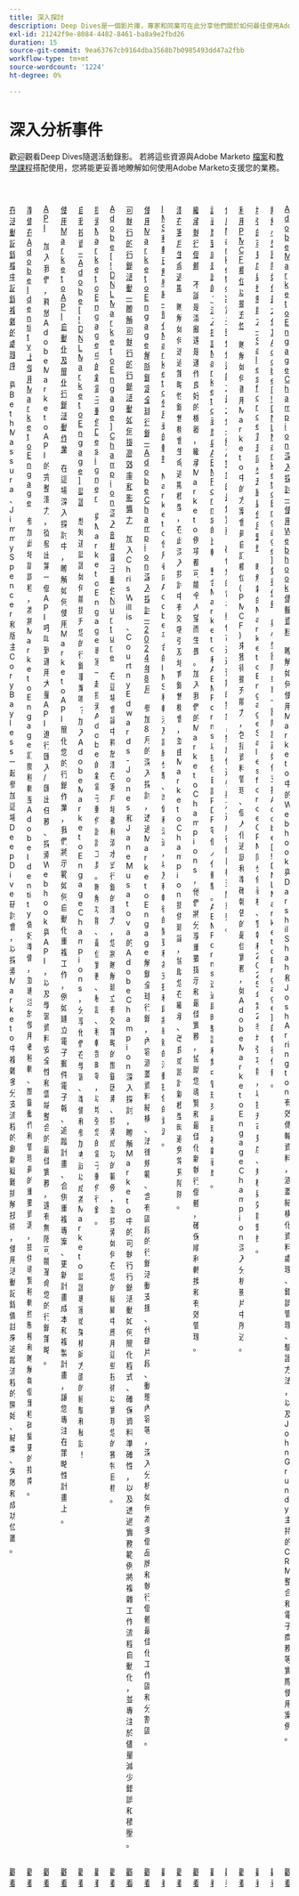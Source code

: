 ```yaml
---
title: 深入探討
description: Deep Dives是一個影片庫，專家和同業可在此分享他們關於如何最佳使用Adobe Marketo的想法和想法。
exl-id: 21242f9e-8084-4482-8461-ba8a9e2fbd26
duration: 15
source-git-commit: 9ea63767cb9164dba3568b7b0985493dd47a2fbb
workflow-type: tm+mt
source-wordcount: '1224'
ht-degree: 0%

---
```


# 深入分析事件

歡迎觀看Deep Dives隨選活動錄影。 若將這些資源與Adobe Marketo [檔案](https://experienceleague.adobe.com/docs/marketo-engage.html?lang=zh-Hant)和[教學課程](https://experienceleague.adobe.com/docs/marketo-learn/tutorials/overview.html?lang=zh-Hant)搭配使用，您將能更妥善地瞭解如何使用Adobe Marketo支援您的業務。

<!-- CARDS

{cta  = Watch}

* activity-log.md
* admin-console.md
* api.md
* campaign-operations.md
* certification.md
* email-designer.md
* email-nurture.md
* executable-campaigns.md
* global-marketing.md
* ims-migration.md
* lead-lifecycles.md
* inheriting-an-instance.md
* marketo-forms-aem-forms.md
* maximize-email-deliverability.md
* pmcf-fields.md
* salesforce-background-sync.md
* small-team-instance.md
* webhooks.md
-->
<!-- START CARDS HTML - DO NOT MODIFY BY HAND -->
<div class="columns">
    <div class="column is-half-tablet is-half-desktop is-one-third-widescreen" aria-label="Notating Complex Processes in the Activity Log">
        <div class="card" style="height: 100%; display: flex; flex-direction: column; height: 100%;">
            <div class="card-image">
                <figure class="image x-is-16by9">
                    <a href="activity-log.md" title="在活動記錄檔中記錄複雜程式" target="_blank" rel="referrer">
                        <img class="is-bordered-r-small" src="https://video.tv.adobe.com/v/3427149/?format=jpeg&nocache=1746903793645" alt="在活動記錄檔中記錄複雜程式"
                             style="width: 100%; aspect-ratio: 16 / 9; object-fit: cover; overflow: hidden; display: block; margin: auto;">
                    </a>
                </figure>
            </div>
            <div class="card-content is-padded-small" style="display: flex; flex-direction: column; flex-grow: 1; justify-content: space-between;">
                <div class="top-card-content">
                    <p class="headline is-size-6 has-text-weight-bold">
                        <a href="activity-log.md" target="_blank" rel="referrer" title="在活動記錄檔中記錄複雜程式">在活動記錄檔中記錄複雜的處理序</a>
                    </p>
                    <p class="is-size-6">與Beth Massura、Jimmy Spencer和版主Cory Bayless一起參加這場Deep Dive研討會，以探索Marketo中複雜多分支流程的創新疑難排解技術，使用活動記錄備註來追蹤流程的開始、結束、失敗和成功位置。</p>
                </div>
                <a href="activity-log.md" target="_blank" rel="referrer" class="spectrum-Button spectrum-Button--outline spectrum-Button--primary spectrum-Button--sizeM" style="align-self: flex-start; margin-top: 1rem;">
                    <span class="spectrum-Button-label has-no-wrap has-text-weight-bold">觀看</span>
                </a>
            </div>
        </div>
    </div>
    <div class="column is-half-tablet is-half-desktop is-one-third-widescreen" aria-label="Preparing for Marketo Engage on Adobe Identity">
        <div class="card" style="height: 100%; display: flex; flex-direction: column; height: 100%;">
            <div class="card-image">
                <figure class="image x-is-16by9">
                    <a href="admin-console.md" title="在Adobe Identity上準備Marketo Engage" target="_blank" rel="referrer">
                        <img class="is-bordered-r-small" src="https://video.tv.adobe.com/v/3430920/?format=jpeg&nocache=1746903793743" alt="在Adobe Identity上準備Marketo Engage"
                             style="width: 100%; aspect-ratio: 16 / 9; object-fit: cover; overflow: hidden; display: block; margin: auto;">
                    </a>
                </figure>
            </div>
            <div class="card-content is-padded-small" style="display: flex; flex-direction: column; flex-grow: 1; justify-content: space-between;">
                <div class="top-card-content">
                    <p class="headline is-size-6 has-text-weight-bold">
                        <a href="admin-console.md" target="_blank" rel="referrer" title="在Adobe Identity上準備Marketo Engage">準備在Adobe Identity上使用Marketo Engage</a>
                    </p>
                    <p class="is-size-6">參加此培訓課程，為將Marketo Engage訂閱移轉至Adobe Identity做好準備，並專注於使用者移轉、關鍵動作和管理員的重要資源，提供導覽移轉控制檯和瞭解每個里程碑變更的指南。</p>
                </div>
                <a href="admin-console.md" target="_blank" rel="referrer" class="spectrum-Button spectrum-Button--outline spectrum-Button--primary spectrum-Button--sizeM" style="align-self: flex-start; margin-top: 1rem;">
                    <span class="spectrum-Button-label has-no-wrap has-text-weight-bold">觀看</span>
                </a>
            </div>
        </div>
    </div>
    <div class="column is-half-tablet is-half-desktop is-one-third-widescreen" aria-label="APIs">
        <div class="card" style="height: 100%; display: flex; flex-direction: column; height: 100%;">
            <div class="card-image">
                <figure class="image x-is-16by9">
                    <a href="api.md" title="API" target="_blank" rel="referrer">
                        <img class="is-bordered-r-small" src="https://video.tv.adobe.com/v/3422479/?format=jpeg&nocache=1746903793681" alt="API"
                             style="width: 100%; aspect-ratio: 16 / 9; object-fit: cover; overflow: hidden; display: block; margin: auto;">
                    </a>
                </figure>
            </div>
            <div class="card-content is-padded-small" style="display: flex; flex-direction: column; flex-grow: 1; justify-content: space-between;">
                <div class="top-card-content">
                    <p class="headline is-size-6 has-text-weight-bold">
                        <a href="api.md" target="_blank" rel="referrer" title="API">API</a>
                    </p>
                    <p class="is-size-6">加入我們，釋放Adobe Marketo API的完整潛力，從發出第一個API呼叫到運用大量API進行匯入/匯出任務、探索Webhook與API，以及學習資料安全性和雲端整合的最佳實務，還有無限可能革命您的行銷策略。</p>
                </div>
                <a href="api.md" target="_blank" rel="referrer" class="spectrum-Button spectrum-Button--outline spectrum-Button--primary spectrum-Button--sizeM" style="align-self: flex-start; margin-top: 1rem;">
                    <span class="spectrum-Button-label has-no-wrap has-text-weight-bold">觀看</span>
                </a>
            </div>
        </div>
    </div>
    <div class="column is-half-tablet is-half-desktop is-one-third-widescreen" aria-label="Automating & Streamlining Campaign Operations Using the Marketo API">
        <div class="card" style="height: 100%; display: flex; flex-direction: column; height: 100%;">
            <div class="card-image">
                <figure class="image x-is-16by9">
                    <a href="campaign-operations.md" title="使用Marketo API自動化及簡化Campaign作業" target="_blank" rel="referrer">
                        <img class="is-bordered-r-small" src="https://video.tv.adobe.com/v/3440396/?format=jpeg&nocache=1746903793660" alt="使用Marketo API自動化及簡化Campaign作業"
                             style="width: 100%; aspect-ratio: 16 / 9; object-fit: cover; overflow: hidden; display: block; margin: auto;">
                    </a>
                </figure>
            </div>
            <div class="card-content is-padded-small" style="display: flex; flex-direction: column; flex-grow: 1; justify-content: space-between;">
                <div class="top-card-content">
                    <p class="headline is-size-6 has-text-weight-bold">
                        <a href="campaign-operations.md" target="_blank" rel="referrer" title="使用Marketo API自動化及簡化Campaign作業">使用Marketo API自動化及簡化行銷活動作業</a>
                    </p>
                    <p class="is-size-6">在這場深入探討中，瞭解如何使用Marketo API簡化您的行銷作業，我們將示範如何自動化重複工作，例如建立電子郵件電子報、追蹤計畫、合併重複專案、更新計畫成本和複製計畫，讓您專注在策略性計畫上。</p>
                </div>
                <a href="campaign-operations.md" target="_blank" rel="referrer" class="spectrum-Button spectrum-Button--outline spectrum-Button--primary spectrum-Button--sizeM" style="align-self: flex-start; margin-top: 1rem;">
                    <span class="spectrum-Button-label has-no-wrap has-text-weight-bold">觀看</span>
                </a>
            </div>
        </div>
    </div>
    <div class="column is-half-tablet is-half-desktop is-one-third-widescreen" aria-label="Investing in Yourself - Adobe [!DNL Marketo Engage] Certification">
        <div class="card" style="height: 100%; display: flex; flex-direction: column; height: 100%;">
            <div class="card-image">
                <figure class="image x-is-16by9">
                    <a href="certification.md" title="自我投資 — Adobe [!DNL Marketo Engage]認證" target="_blank" rel="referrer">
                        <img class="is-bordered-r-small" src="https://video.tv.adobe.com/v/3416760/?format=jpeg&nocache=1746903793672" alt="自我投資 — Adobe [!DNL Marketo Engage]認證"
                             style="width: 100%; aspect-ratio: 16 / 9; object-fit: cover; overflow: hidden; display: block; margin: auto;">
                    </a>
                </figure>
            </div>
            <div class="card-content is-padded-small" style="display: flex; flex-direction: column; flex-grow: 1; justify-content: space-between;">
                <div class="top-card-content">
                    <p class="headline is-size-6 has-text-weight-bold">
                        <a href="certification.md" target="_blank" rel="referrer" title="自我投資 — Adobe [!DNL Marketo Engage]認證">自我投資 — Adobe [!DNL Marketo Engage]認證</a>
                    </p>
                    <p class="is-size-6">想知道認證如何能提升您的行銷事業嗎？ 加入Adobe Marketo Engage Champions，分享他們在學習、準備和參加考試以成為Marketo認證專家或架構師方面的經驗和秘訣！</p>
                </div>
                <a href="certification.md" target="_blank" rel="referrer" class="spectrum-Button spectrum-Button--outline spectrum-Button--primary spectrum-Button--sizeM" style="align-self: flex-start; margin-top: 1rem;">
                    <span class="spectrum-Button-label has-no-wrap has-text-weight-bold">觀看</span>
                </a>
            </div>
        </div>
    </div>
    <div class="column is-half-tablet is-half-desktop is-one-third-widescreen" aria-label="Discover the New Email Designer in Marketo Engage">
        <div class="card" style="height: 100%; display: flex; flex-direction: column; height: 100%;">
            <div class="card-image">
                <figure class="image x-is-16by9">
                    <a href="email-designer.md" title="探索Marketo Engage中的全新電子郵件Designer" target="_blank" rel="referrer">
                        <img class="is-bordered-r-small" src="https://video.tv.adobe.com/v/3456026/?format=jpeg&nocache=1746903793720" alt="探索Marketo Engage中的全新電子郵件Designer"
                             style="width: 100%; aspect-ratio: 16 / 9; object-fit: cover; overflow: hidden; display: block; margin: auto;">
                    </a>
                </figure>
            </div>
            <div class="card-content is-padded-small" style="display: flex; flex-direction: column; flex-grow: 1; justify-content: space-between;">
                <div class="top-card-content">
                    <p class="headline is-size-6 has-text-weight-bold">
                        <a href="email-designer.md" target="_blank" rel="referrer" title="探索Marketo Engage中的全新電子郵件Designer">探索Marketo Engage中的新電子郵件Designer</a>
                    </p>
                    <p class="is-size-6">與Marketo Engage專家一起探索Adobe的新電子郵件設計工具。 瞭解功能、最佳實務、秘訣、移轉策略等，以增強您的電子郵件行銷。</p>
                </div>
                <a href="email-designer.md" target="_blank" rel="referrer" class="spectrum-Button spectrum-Button--outline spectrum-Button--primary spectrum-Button--sizeM" style="align-self: flex-start; margin-top: 1rem;">
                    <span class="spectrum-Button-label has-no-wrap has-text-weight-bold">觀看</span>
                </a>
            </div>
        </div>
    </div>
    <div class="column is-half-tablet is-half-desktop is-one-third-widescreen" aria-label="Adobe [!DNL Marketo Engage] Champion Deep Dive Email Nurture">
        <div class="card" style="height: 100%; display: flex; flex-direction: column; height: 100%;">
            <div class="card-image">
                <figure class="image x-is-16by9">
                    <a href="email-nurture.md" title="Adobe [!DNL Marketo Engage] Champion深入分析電子郵件培養" target="_blank" rel="referrer">
                        <img class="is-bordered-r-small" src="https://video.tv.adobe.com/v/3418903/?format=jpeg&nocache=1746903793728" alt="Adobe [!DNL Marketo Engage] Champion深入分析電子郵件培養"
                             style="width: 100%; aspect-ratio: 16 / 9; object-fit: cover; overflow: hidden; display: block; margin: auto;">
                    </a>
                </figure>
            </div>
            <div class="card-content is-padded-small" style="display: flex; flex-direction: column; flex-grow: 1; justify-content: space-between;">
                <div class="top-card-content">
                    <p class="headline is-size-6 has-text-weight-bold">
                        <a href="email-nurture.md" target="_blank" rel="referrer" title="Adobe [!DNL Marketo Engage] Champion深入分析電子郵件培養">Adobe [!DNL Marketo Engage] Champion深入剖析電子郵件Nurture</a>
                    </p>
                    <p class="is-size-6">在這場會議中釋放潛在客戶培養和滴水式行銷的潛力，您將瞭解建立有效策略的關鍵因素、探索成功的範例，並探索如何在您的組織中應用這些技術以實現您的獨特目標。</p>
                </div>
                <a href="email-nurture.md" target="_blank" rel="referrer" class="spectrum-Button spectrum-Button--outline spectrum-Button--primary spectrum-Button--sizeM" style="align-self: flex-start; margin-top: 1rem;">
                    <span class="spectrum-Button-label has-no-wrap has-text-weight-bold">觀看</span>
                </a>
            </div>
        </div>
    </div>
    <div class="column is-half-tablet is-half-desktop is-one-third-widescreen" aria-label="Executable Campaigns - Learn how executables can drive efficiency & impact">
        <div class="card" style="height: 100%; display: flex; flex-direction: column; height: 100%;">
            <div class="card-image">
                <figure class="image x-is-16by9">
                    <a href="executable-campaigns.md" title="可執行檔行銷活動 — 瞭解可執行檔如何提升效率和影響力" target="_blank" rel="referrer">
                        <img class="is-bordered-r-small" src="https://video.tv.adobe.com/v/3427704/?format=jpeg&nocache=1746903793712" alt="可執行檔行銷活動 — 瞭解可執行檔如何提升效率和影響力"
                             style="width: 100%; aspect-ratio: 16 / 9; object-fit: cover; overflow: hidden; display: block; margin: auto;">
                    </a>
                </figure>
            </div>
            <div class="card-content is-padded-small" style="display: flex; flex-direction: column; flex-grow: 1; justify-content: space-between;">
                <div class="top-card-content">
                    <p class="headline is-size-6 has-text-weight-bold">
                        <a href="executable-campaigns.md" target="_blank" rel="referrer" title="可執行檔行銷活動 — 瞭解可執行檔如何提升效率和影響力">可執行的行銷活動 — 瞭解可執行的行銷活動如何提高效率和影響力</a>
                    </p>
                    <p class="is-size-6">加入Chris Willis、Courtny Edwards-Jones和Jane Musatova的Adobe Champion深入探討，瞭解Marketo中的可執行行銷活動如何簡化程式、確保資料準確性，以及透過實務範例將複雜工作流程自動化，並專注於儘量減少錯誤和積壓。</p>
                </div>
                <a href="executable-campaigns.md" target="_blank" rel="referrer" class="spectrum-Button spectrum-Button--outline spectrum-Button--primary spectrum-Button--sizeM" style="align-self: flex-start; margin-top: 1rem;">
                    <span class="spectrum-Button-label has-no-wrap has-text-weight-bold">觀看</span>
                </a>
            </div>
        </div>
    </div>
    <div class="column is-half-tablet is-half-desktop is-one-third-widescreen" aria-label="Unlocking Global Marketing with Marketo Engage - Adobe Champion Deep Dive - August 2024">
        <div class="card" style="height: 100%; display: flex; flex-direction: column; height: 100%;">
            <div class="card-image">
                <figure class="image x-is-16by9">
                    <a href="global-marketing.md" title="透過Marketo Engage開啟全球行銷 — Adobe Champion深入探討 — 2024年8月" target="_blank" rel="referrer">
                        <img class="is-bordered-r-small" src="https://video.tv.adobe.com/v/3433245/?format=jpeg&nocache=1746903793692" alt="透過Marketo Engage開啟全球行銷 — Adobe Champion深入探討 — 2024年8月"
                             style="width: 100%; aspect-ratio: 16 / 9; object-fit: cover; overflow: hidden; display: block; margin: auto;">
                    </a>
                </figure>
            </div>
            <div class="card-content is-padded-small" style="display: flex; flex-direction: column; flex-grow: 1; justify-content: space-between;">
                <div class="top-card-content">
                    <p class="headline is-size-6 has-text-weight-bold">
                        <a href="global-marketing.md" target="_blank" rel="referrer" title="透過Marketo Engage開啟全球行銷 — Adobe Champion深入探討 — 2024年8月">使用Marketo Engage解除鎖定全球行銷 — Adobe Champion深入探討 — 2024年8月</a>
                    </p>
                    <p class="is-size-6">參加8月的深入探討，透過Marketo Engage解鎖全球行銷，內容涵蓋資料結構、法律規範、含有區段的行銷活動支援、代碼片段、動態內容等，深入分析如何為多個品牌和執行個體最佳化工作區和分割區。</p>
                </div>
                <a href="global-marketing.md" target="_blank" rel="referrer" class="spectrum-Button spectrum-Button--outline spectrum-Button--primary spectrum-Button--sizeM" style="align-self: flex-start; margin-top: 1rem;">
                    <span class="spectrum-Button-label has-no-wrap has-text-weight-bold">觀看</span>
                </a>
            </div>
        </div>
    </div>
    <div class="column is-half-tablet is-half-desktop is-one-third-widescreen" aria-label="IMS Migration Unpacked - Simplifying the Transition for Marketo Users">
        <div class="card" style="height: 100%; display: flex; flex-direction: column; height: 100%;">
            <div class="card-image">
                <figure class="image x-is-16by9">
                    <a href="ims-migration.md" title="IMS移轉無懈可擊 — 為Marketo使用者簡化轉換" target="_blank" rel="referrer">
                        <img class="is-bordered-r-small" src="https://video.tv.adobe.com/v/3441133/?format=jpeg&nocache=1746903793702" alt="IMS移轉無懈可擊 — 為Marketo使用者簡化轉換"
                             style="width: 100%; aspect-ratio: 16 / 9; object-fit: cover; overflow: hidden; display: block; margin: auto;">
                    </a>
                </figure>
            </div>
            <div class="card-content is-padded-small" style="display: flex; flex-direction: column; flex-grow: 1; justify-content: space-between;">
                <div class="top-card-content">
                    <p class="headline is-size-6 has-text-weight-bold">
                        <a href="ims-migration.md" target="_blank" rel="referrer" title="IMS移轉無懈可擊 — 為Marketo使用者簡化轉換">IMS移轉已解壓縮 — 簡化Marketo使用者的轉換</a>
                    </p>
                    <p class="is-size-6">Marketo使用者向Adobe平台的IMS移轉涉及詳細步驟、準備和溝通，以及移轉後的變更和為支援和即將舉辦的活動提供的資源。</p>
                </div>
                <a href="ims-migration.md" target="_blank" rel="referrer" class="spectrum-Button spectrum-Button--outline spectrum-Button--primary spectrum-Button--sizeM" style="align-self: flex-start; margin-top: 1rem;">
                    <span class="spectrum-Button-label has-no-wrap has-text-weight-bold">觀看</span>
                </a>
            </div>
        </div>
    </div>
    <div class="column is-half-tablet is-half-desktop is-one-third-widescreen" aria-label="Lead Lifecycles">
        <div class="card" style="height: 100%; display: flex; flex-direction: column; height: 100%;">
            <div class="card-image">
                <figure class="image x-is-16by9">
                    <a href="lead-lifecycles.md" title="潛在客戶生命週期" target="_blank" rel="referrer">
                        <img class="is-bordered-r-small" src="https://video.tv.adobe.com/v/3421711/?format=jpeg&nocache=1746903793735" alt="潛在客戶生命週期"
                             style="width: 100%; aspect-ratio: 16 / 9; object-fit: cover; overflow: hidden; display: block; margin: auto;">
                    </a>
                </figure>
            </div>
            <div class="card-content is-padded-small" style="display: flex; flex-direction: column; flex-grow: 1; justify-content: space-between;">
                <div class="top-card-content">
                    <p class="headline is-size-6 has-text-weight-bold">
                        <a href="lead-lifecycles.md" target="_blank" rel="referrer" title="潛在客戶生命週期">潛在客戶生命週期</a>
                    </p>
                    <p class="is-size-6">瞭解如何透過策略性銷售機會生命週期模型，在此深入探討中有效吸引及培育銷售機會，並由Marketo Champion提供建議，協助您在繼承、改良或設計新模型時避免常見陷阱。</p>
                </div>
                <a href="lead-lifecycles.md" target="_blank" rel="referrer" class="spectrum-Button spectrum-Button--outline spectrum-Button--primary spectrum-Button--sizeM" style="align-self: flex-start; margin-top: 1rem;">
                    <span class="spectrum-Button-label has-no-wrap has-text-weight-bold">觀看</span>
                </a>
            </div>
        </div>
    </div>
    <div class="column is-half-tablet is-half-desktop is-one-third-widescreen" aria-label="Inheriting an Instance">
        <div class="card" style="height: 100%; display: flex; flex-direction: column; height: 100%;">
            <div class="card-image">
                <figure class="image x-is-16by9">
                    <a href="inheriting-an-instance.md" title="繼承執行個體" target="_blank" rel="referrer">
                        <img class="is-bordered-r-small" src="https://video.tv.adobe.com/v/3420422/?format=jpeg&nocache=1746903793751" alt="繼承執行個體"
                             style="width: 100%; aspect-ratio: 16 / 9; object-fit: cover; overflow: hidden; display: block; margin: auto;">
                    </a>
                </figure>
            </div>
            <div class="card-content is-padded-small" style="display: flex; flex-direction: column; flex-grow: 1; justify-content: space-between;">
                <div class="top-card-content">
                    <p class="headline is-size-6 has-text-weight-bold">
                        <a href="inheriting-an-instance.md" target="_blank" rel="referrer" title="繼承執行個體">繼承執行個體</a>
                    </p>
                    <p class="is-size-6">不論是混亂還是運作良好的機器，繼承Marketo例項都可能令人望而生畏。 加入我們的Marketo Champions，他們將分享重要提示和最佳實務，協助您導覽和最佳化新執行個體，確保順利轉換和有效管理。</p>
                </div>
                <a href="inheriting-an-instance.md" target="_blank" rel="referrer" class="spectrum-Button spectrum-Button--outline spectrum-Button--primary spectrum-Button--sizeM" style="align-self: flex-start; margin-top: 1rem;">
                    <span class="spectrum-Button-label has-no-wrap has-text-weight-bold">觀看</span>
                </a>
            </div>
        </div>
    </div>
    <div class="column is-half-tablet is-half-desktop is-one-third-widescreen" aria-label="Whose form is it anyway? Deep dive on Marketo forms compared to AEM Forms">
        <div class="card" style="height: 100%; display: flex; flex-direction: column; height: 100%;">
            <div class="card-image">
                <figure class="image x-is-16by9">
                    <a href="marketo-forms-aem-forms.md" title="到底是誰的表單？ 深入探討Marketo表單與AEM Forms的比較" target="_blank" rel="referrer">
                        <img class="is-bordered-r-small" src="https://video.tv.adobe.com/v/3448534/?format=jpeg&nocache=1746903793776" alt="到底是誰的表單？ 深入探討Marketo表單與AEM Forms的比較"
                             style="width: 100%; aspect-ratio: 16 / 9; object-fit: cover; overflow: hidden; display: block; margin: auto;">
                    </a>
                </figure>
            </div>
            <div class="card-content is-padded-small" style="display: flex; flex-direction: column; flex-grow: 1; justify-content: space-between;">
                <div class="top-card-content">
                    <p class="headline is-size-6 has-text-weight-bold">
                        <a href="marketo-forms-aem-forms.md" target="_blank" rel="referrer" title="到底是誰的表單？ 深入探討Marketo表單與AEM Forms的比較">該表單到底是誰的？ 深入探討Marketo表單與AEM Forms</a>的比較
                    </p>
                    <p class="is-size-6">整合Marketo和AEM Forms以提供自訂PDF等個人化體驗。 AEM Forms透過即時驗證和集中管理來處理複雜表單。</p>
                </div>
                <a href="marketo-forms-aem-forms.md" target="_blank" rel="referrer" class="spectrum-Button spectrum-Button--outline spectrum-Button--primary spectrum-Button--sizeM" style="align-self: flex-start; margin-top: 1rem;">
                    <span class="spectrum-Button-label has-no-wrap has-text-weight-bold">觀看</span>
                </a>
            </div>
        </div>
    </div>
    <div class="column is-half-tablet is-half-desktop is-one-third-widescreen" aria-label="Maximize Email Deliverability with Marketo - Best Practices for Reaching Your Audience">
        <div class="card" style="height: 100%; display: flex; flex-direction: column; height: 100%;">
            <div class="card-image">
                <figure class="image x-is-16by9">
                    <a href="maximize-email-deliverability.md" title="使用Marketo最大化電子郵件傳遞能力 — 觸及對象的最佳實務" target="_blank" rel="referrer">
                        <img class="is-bordered-r-small" src="https://video.tv.adobe.com/v/3435343/?format=jpeg&nocache=1746903793800" alt="使用Marketo最大化電子郵件傳遞能力 — 觸及對象的最佳實務"
                             style="width: 100%; aspect-ratio: 16 / 9; object-fit: cover; overflow: hidden; display: block; margin: auto;">
                    </a>
                </figure>
            </div>
            <div class="card-content is-padded-small" style="display: flex; flex-direction: column; flex-grow: 1; justify-content: space-between;">
                <div class="top-card-content">
                    <p class="headline is-size-6 has-text-weight-bold">
                        <a href="maximize-email-deliverability.md" target="_blank" rel="referrer" title="使用Marketo最大化電子郵件傳遞能力 — 觸及對象的最佳實務">使用Marketo將電子郵件傳遞能力最大化 — 觸及對象的最佳實務</a>
                    </p>
                    <p class="is-size-6">確保您的電子郵件可送達預期的對象，對於促進參與及達成行銷目標至關重要。</p>
                </div>
                <a href="maximize-email-deliverability.md" target="_blank" rel="referrer" class="spectrum-Button spectrum-Button--outline spectrum-Button--primary spectrum-Button--sizeM" style="align-self: flex-start; margin-top: 1rem;">
                    <span class="spectrum-Button-label has-no-wrap has-text-weight-bold">觀看</span>
                </a>
            </div>
        </div>
    </div>
    <div class="column is-half-tablet is-half-desktop is-one-third-widescreen" aria-label="Leveraging PMCF Fields for Scalability">
        <div class="card" style="height: 100%; display: flex; flex-direction: column; height: 100%;">
            <div class="card-image">
                <figure class="image x-is-16by9">
                    <a href="pmcf-fields.md" title="運用PMCF欄位進行擴充" target="_blank" rel="referrer">
                        <img class="is-bordered-r-small" src="https://video.tv.adobe.com/v/3430531/?format=jpeg&nocache=1746903793768" alt="運用PMCF欄位進行擴充"
                             style="width: 100%; aspect-ratio: 16 / 9; object-fit: cover; overflow: hidden; display: block; margin: auto;">
                    </a>
                </figure>
            </div>
            <div class="card-content is-padded-small" style="display: flex; flex-direction: column; flex-grow: 1; justify-content: space-between;">
                <div class="top-card-content">
                    <p class="headline is-size-6 has-text-weight-bold">
                        <a href="pmcf-fields.md" target="_blank" rel="referrer" title="運用PMCF欄位進行擴充">利用PMCF欄位以擴充性</a>
                    </p>
                    <p class="is-size-6">瞭解如何善用Marketo中的方案會員自訂欄位(PMCF)來獲得擴充能力，包括資料管理、個人化通訊和準確報告的最佳實務，如Adobe Marketo Engage Champion深入分析影片中所述。</p>
                </div>
                <a href="pmcf-fields.md" target="_blank" rel="referrer" class="spectrum-Button spectrum-Button--outline spectrum-Button--primary spectrum-Button--sizeM" style="align-self: flex-start; margin-top: 1rem;">
                    <span class="spectrum-Button-label has-no-wrap has-text-weight-bold">觀看</span>
                </a>
            </div>
        </div>
    </div>
    <div class="column is-half-tablet is-half-desktop is-one-third-widescreen" aria-label="Enhanced Visibility & Control - Salesforce background synch upgrade & Usage Monitoring">
        <div class="card" style="height: 100%; display: flex; flex-direction: column; height: 100%;">
            <div class="card-image">
                <figure class="image x-is-16by9">
                    <a href="salesforce-background-sync.md" title="增強的可見度與控制能力 — Salesforce背景同步升級與使用監控" target="_blank" rel="referrer">
                        <img class="is-bordered-r-small" src="https://video.tv.adobe.com/v/3457883/?format=jpeg&nocache=1746903793792" alt="增強的可見度與控制能力 — Salesforce背景同步升級與使用監控"
                             style="width: 100%; aspect-ratio: 16 / 9; object-fit: cover; overflow: hidden; display: block; margin: auto;">
                    </a>
                </figure>
            </div>
            <div class="card-content is-padded-small" style="display: flex; flex-direction: column; flex-grow: 1; justify-content: space-between;">
                <div class="top-card-content">
                    <p class="headline is-size-6 has-text-weight-bold">
                        <a href="salesforce-background-sync.md" target="_blank" rel="referrer" title="增強的可見度與控制能力 — Salesforce背景同步升級與使用監控">增強的可見度與控制能力 — Salesforce背景同步升級與使用監控</a>
                    </p>
                    <p class="is-size-6">瞭解新的Marketo Engage Salesforce CRM同步儀表板、警報和2025年第2季增強功能，以提升可見度、規模與效能監控。</p>
                </div>
                <a href="salesforce-background-sync.md" target="_blank" rel="referrer" class="spectrum-Button spectrum-Button--outline spectrum-Button--primary spectrum-Button--sizeM" style="align-self: flex-start; margin-top: 1rem;">
                    <span class="spectrum-Button-label has-no-wrap has-text-weight-bold">觀看</span>
                </a>
            </div>
        </div>
    </div>
    <div class="column is-half-tablet is-half-desktop is-one-third-widescreen" aria-label="Learn how a small team maximizes their Adobe [!DNL Marketo Engage] instance">
        <div class="card" style="height: 100%; display: flex; flex-direction: column; height: 100%;">
            <div class="card-image">
                <figure class="image x-is-16by9">
                    <a href="small-team-instance.md" title="瞭解小型團隊如何最大化其Adobe [!DNL Marketo Engage]執行個體" target="_blank" rel="referrer">
                        <img class="is-bordered-r-small" src="https://video.tv.adobe.com/v/3417670/?format=jpeg&nocache=1746903793759" alt="瞭解小型團隊如何最大化其Adobe [!DNL Marketo Engage]執行個體"
                             style="width: 100%; aspect-ratio: 16 / 9; object-fit: cover; overflow: hidden; display: block; margin: auto;">
                    </a>
                </figure>
            </div>
            <div class="card-content is-padded-small" style="display: flex; flex-direction: column; flex-grow: 1; justify-content: space-between;">
                <div class="top-card-content">
                    <p class="headline is-size-6 has-text-weight-bold">
                        <a href="small-team-instance.md" target="_blank" rel="referrer" title="瞭解小型團隊如何最大化其Adobe [!DNL Marketo Engage]執行個體">瞭解小型團隊如何最大化其Adobe [!DNL Marketo Engage]執行個體</a>
                    </p>
                    <p class="is-size-6">與小型團隊或單一團隊討論如何支援Adobe [!DNL Marketo Engage]的執行個體。</p>
                </div>
                <a href="small-team-instance.md" target="_blank" rel="referrer" class="spectrum-Button spectrum-Button--outline spectrum-Button--primary spectrum-Button--sizeM" style="align-self: flex-start; margin-top: 1rem;">
                    <span class="spectrum-Button-label has-no-wrap has-text-weight-bold">觀看</span>
                </a>
            </div>
        </div>
    </div>
    <div class="column is-half-tablet is-half-desktop is-one-third-widescreen" aria-label="Adobe Marketo Engage Champion Deep Dive - Using Webhooks to Transfer Data">
        <div class="card" style="height: 100%; display: flex; flex-direction: column; height: 100%;">
            <div class="card-image">
                <figure class="image x-is-16by9">
                    <a href="webhooks.md" title="Adobe Marketo Engage Champion深入探討 — 使用Webhook傳輸資料" target="_blank" rel="referrer">
                        <img class="is-bordered-r-small" src="https://video.tv.adobe.com/v/3428687/?format=jpeg&nocache=1746903793784" alt="Adobe Marketo Engage Champion深入探討 — 使用Webhook傳輸資料"
                             style="width: 100%; aspect-ratio: 16 / 9; object-fit: cover; overflow: hidden; display: block; margin: auto;">
                    </a>
                </figure>
            </div>
            <div class="card-content is-padded-small" style="display: flex; flex-direction: column; flex-grow: 1; justify-content: space-between;">
                <div class="top-card-content">
                    <p class="headline is-size-6 has-text-weight-bold">
                        <a href="webhooks.md" target="_blank" rel="referrer" title="Adobe Marketo Engage Champion深入探討 — 使用Webhook傳輸資料">Adobe Marketo Engage Champion深入探討 — 使用Webhook傳輸資料</a>
                    </p>
                    <p class="is-size-6">瞭解如何使用Marketo中的Webhook與Darshil Shah和Josh Arrington有效傳輸資料，涵蓋結構化資料處理、錯誤管理、驗證方法，以及John Grundy主持的CRM整合和電子商務等實際使用案例。</p>
                </div>
                <a href="webhooks.md" target="_blank" rel="referrer" class="spectrum-Button spectrum-Button--outline spectrum-Button--primary spectrum-Button--sizeM" style="align-self: flex-start; margin-top: 1rem;">
                    <span class="spectrum-Button-label has-no-wrap has-text-weight-bold">觀看</span>
                </a>
            </div>
        </div>
    </div>
</div>
<!-- END CARDS HTML - DO NOT MODIFY BY HAND -->
